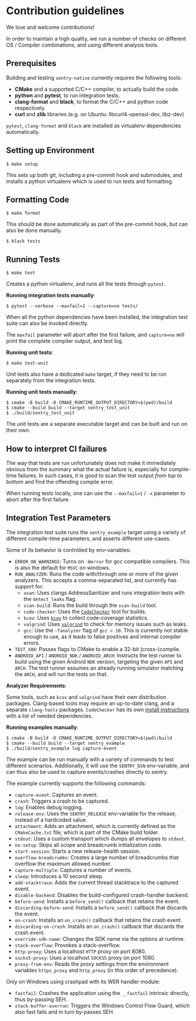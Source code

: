 # Contribution guidelines

We love and welcome contributions!

In order to maintain a high quality, we run a number of checks on
different OS / Compiler combinations, and using different analysis tools.

## Prerequisites

Building and testing `sentry-native` currently requires the following tools:

- **CMake** and a supported C/C++ compiler, to actually build the code.
- **python** and **pytest**, to run integration tests.
- **clang-format** and **black**, to format the C/C++ and python code respectively.
- **curl** and **zlib** libraries (e.g. on Ubuntu: libcurl4-openssl-dev, libz-dev)

`pytest`, `clang-format` and `black` are installed as virtualenv dependencies automatically.

## Setting up Environment

    $ make setup

This sets up both git, including a pre-commit hook and submodules, and installs
a python virtualenv which is used to run tests and formatting.

## Formatting Code

    $ make format

This should be done automatically as part of the pre-commit hook, but can also
be done manually.

    $ black tests

## Running Tests

    $ make test

Creates a python virtualenv, and runs all the tests through `pytest`.

**Running integration tests manually**:

    $ pytest --verbose --maxfail=1 --capture=no tests/

When all the python dependencies have been installed, the integration test suite
can also be invoked directly.

The `maxfail` parameter will abort after the first failure, and `capture=no`
will print the complete compiler output, and test log.

**Running unit tests**:

    $ make test-unit

Unit tests also have a dedicated `make` target, if they need to be run separately
from the integration tests.

**Running unit tests manually**:

    $ cmake -B build -D CMAKE_RUNTIME_OUTPUT_DIRECTORY=$(pwd)/build
    $ cmake --build build --target sentry_test_unit
    $ ./build/sentry_test_unit

The unit tests are a separate executable target and can be built and run on
their own.

## How to interpret CI failures

The way that tests are run unfortunately does not make it immediately obvious from
the summary what the actual failure is, especially for compile-time failures.
In such cases, it is good to scan the test output _from top to bottom_ and find
the offending compile error.

When running tests locally, one can use the `--maxfail=1` / `-x` parameter to
abort after the first failure.

## Integration Test Parameters

The integration test suite runs the `sentry_example` target using a variety of
different compile-time parameters, and asserts different use-cases.

Some of its behavior is controlled by env-variables:

- `ERROR_ON_WARNINGS`: Turns on `-Werror` for gcc compatible compilers.
  This is also the default for `MSVC` on windows.
- `RUN_ANALYZER`: Runs the code with/through one or more of the given analyzers.
  This accepts a comma-separated list, and currently has support for:
  - `asan`: Uses clangs AddressSanitizer and runs integration tests with the
    `detect_leaks` flag.
  - `scan-build`: Runs the build through the `scan-build` tool.
  - `code-checker`: Uses the [`CodeChecker`](https://github.com/Ericsson/codechecker)
    tool for builds.
  - `kcov`: Uses [`kcov`](https://github.com/SimonKagstrom/kcov) to collect
    code-coverage statistics.
  - `valgrind`: Uses [`valgrind`](https://valgrind.org/) to check for memory
    issues such as leaks.
  - `gcc`: Use the `-fanalyzer` flag of `gcc > 10`.
    This is currently not stable enough to use, as it leads to false positives
    and internal compiler errors.
- `TEST_X86`: Passes flags to CMake to enable a 32-bit (cross-)compile.
- `ANDROID_API` / `ANDROID_NDK` / `ANDROID_ARCH`: Instructs the test runner to
  build using the given Android `NDK` version, targeting the given `API` and
  `ARCH`. The test runner assumes an already running simulator matching the
  `ARCH`, and will run the tests on that.

**Analyzer Requirements**:

Some tools, such as `kcov` and `valgrind` have their own distribution packages.
Clang-based tools may require an up-to-date clang, and a separate `clang-tools`
packages.
`CodeChecker` has its own
[install instructions](https://github.com/Ericsson/codechecker#install-guide)
with a list of needed dependencies.

**Running examples manually**:

    $ cmake -B build -D CMAKE_RUNTIME_OUTPUT_DIRECTORY=$(pwd)/build
    $ cmake --build build --target sentry_example
    $ ./build/sentry_example log capture-event

The example can be run manually with a variety of commands to test different
scenarios. Additionally, it will use the `SENTRY_DSN` env-variable, and can thus
also be used to capture events/crashes directly to sentry.

The example currently supports the following commands:

- `capture-event`: Captures an event.
- `crash`: Triggers a crash to be captured.
- `log`: Enables debug logging.
- `release-env`: Uses the `SENTRY_RELEASE` env-variable for the release,
  instead of a hardcoded value.
- `attachment`: Adds an attachment, which is currently defined as the
  `CMakeCache.txt` file, which is part of the CMake build folder.
- `stdout`: Uses a custom transport which dumps all envelopes to `stdout`.
- `no-setup`: Skips all scope and breadcrumb initialization code.
- `start-session`: Starts a new release-health session.
- `overflow-breadcrumbs`: Creates a large number of breadcrumbs that overflow
  the maximum allowed number.
- `capture-multiple`: Captures a number of events.
- `sleep`: Introduces a 10 second sleep.
- `add-stacktrace`: Adds the current thread stacktrace to the captured event.
- `disable-backend`: Disables the build-configured crash-handler backend.
- `before-send`: Installs a `before_send()` callback that retains the event.
- `discarding-before-send`: Installs a `before_send()` callback that discards the event.
- `on-crash`: Installs an `on_crash()` callback that retains the crash event.
- `discarding-on-crash`: Installs an `on_crash()` callback that discards the crash event.
- `override-sdk-name`: Changes the SDK name via the options at runtime.
- `stack-overflow`: Provokes a stack-overflow.
- `http-proxy`: Uses a localhost `HTTP` proxy on port 8080.
- `socks5-proxy`: Uses a localhost `SOCKS5` proxy on port 1080.
- `proxy-from-env`: Reads the proxy settings from the environment variables `https_proxy` and `http_proxy` (in this order of precedence).

Only on Windows using crashpad with its WER handler module:

- `fastfail`: Crashes the application using the `__fastfail` intrinsic directly, thus by-passing SEH.
- `stack-buffer-overrun`: Triggers the Windows Control Flow Guard, which also fast fails and in turn by-passes SEH.
